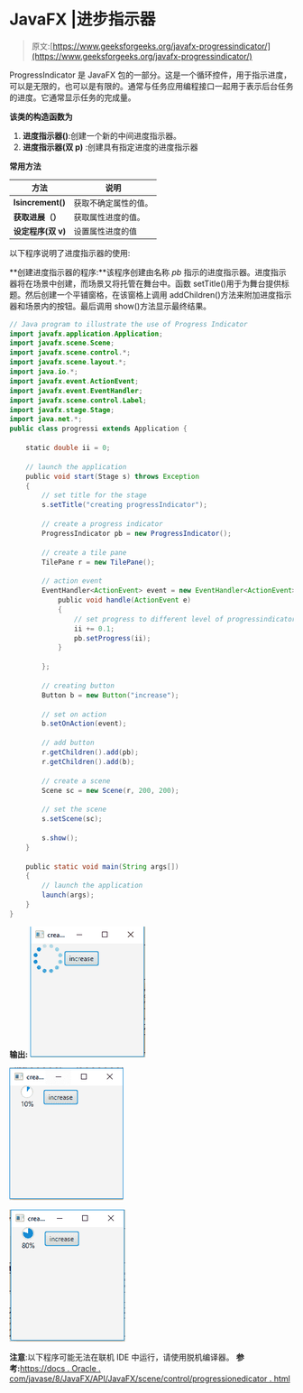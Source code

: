 # JavaFX |进步指示器

> 原文:[https://www.geeksforgeeks.org/javafx-progressindicator/](https://www.geeksforgeeks.org/javafx-progressindicator/)

ProgressIndicator 是 JavaFX 包的一部分。这是一个循环控件，用于指示进度，可以是无限的，也可以是有限的。通常与任务应用编程接口一起用于表示后台任务的进度。它通常显示任务的完成量。

**该类的构造函数为**

1.  **进度指示器()**:创建一个新的中间进度指示器。
2.  **进度指示器(双 p)** :创建具有指定进度的进度指示器

**常用方法**

| 方法 | 说明 |
| --- | --- |
| **Isincrement()** | 获取不确定属性的值。 |
| **获取进展（）** | 获取属性进度的值。 |
| **设定程序(双 v)** | 设置属性进度的值 |

以下程序说明了进度指示器的使用:

**创建进度指示器的程序:**该程序创建由名称 *pb* 指示的进度指示器。进度指示器将在场景中创建，而场景又将托管在舞台中。函数 setTitle()用于为舞台提供标题。然后创建一个平铺窗格，在该窗格上调用 addChildren()方法来附加进度指示器和场景内的按钮。最后调用 show()方法显示最终结果。

```java
// Java program to illustrate the use of Progress Indicator
import javafx.application.Application;
import javafx.scene.Scene;
import javafx.scene.control.*;
import javafx.scene.layout.*;
import java.io.*;
import javafx.event.ActionEvent;
import javafx.event.EventHandler;
import javafx.scene.control.Label;
import javafx.stage.Stage;
import java.net.*;
public class progressi extends Application {

    static double ii = 0;

    // launch the application
    public void start(Stage s) throws Exception
    {
        // set title for the stage
        s.setTitle("creating progressIndicator");

        // create a progress indicator
        ProgressIndicator pb = new ProgressIndicator();

        // create a tile pane
        TilePane r = new TilePane();

        // action event
        EventHandler<ActionEvent> event = new EventHandler<ActionEvent>() {
            public void handle(ActionEvent e)
            {
                // set progress to different level of progressindicator
                ii += 0.1;
                pb.setProgress(ii);
            }

        };

        // creating button
        Button b = new Button("increase");

        // set on action
        b.setOnAction(event);

        // add button
        r.getChildren().add(pb);
        r.getChildren().add(b);

        // create a scene
        Scene sc = new Scene(r, 200, 200);

        // set the scene
        s.setScene(sc);

        s.show();
    }

    public static void main(String args[])
    {
        // launch the application
        launch(args);
    }
}
```

**输出:**
![](img/17e412a42309e53af53abc02b3cf8839.png)

![](img/160b54c6e005cba95274e4f6212f41ff.png)

![](img/1ded14709b0c88f4e8ac40e5d735034b.png)

**注意**:以下程序可能无法在联机 IDE 中运行，请使用脱机编译器。
**参考:**[https://docs . Oracle . com/javase/8/JavaFX/API/JavaFX/scene/control/progressionedicator . html](https://docs.oracle.com/javase/8/javafx/api/javafx/scene/control/ProgressIndicator.html)